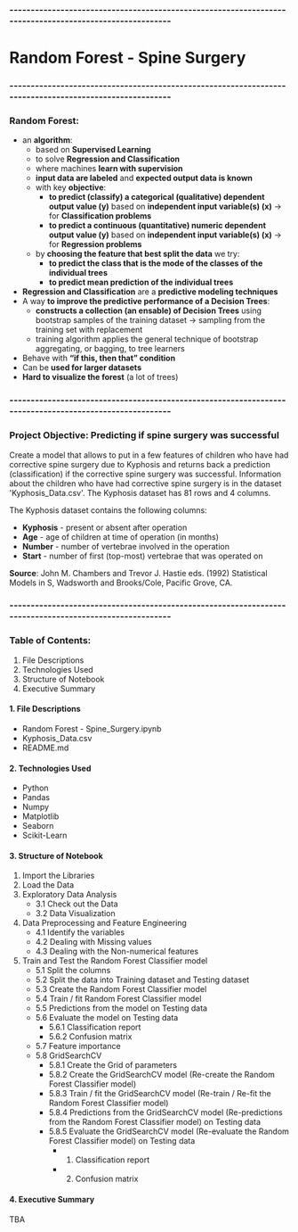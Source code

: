 ### -------------------------------------------------------------------------------------------------------
# Random Forest - Spine Surgery
### -------------------------------------------------------------------------------------------------------
### Random Forest:
- an **algorithm**:
    - based on **Supervised Learning**
    - to solve **Regression and Classification**
    - where machines **learn with supervision**
    - **input data are labeled** and **expected output data is known**
    - with key **objective**:
        - **to predict (classify) a categorical (qualitative) dependent output value (y)** based on **independent input variable(s) (x)** -> for **Classification problems**
        - **to predict a continuous (quantitative) numeric dependent output value (y)** based on **independent input variable(s) (x)** -> for **Regression problems**
    - by **choosing the feature that best split the data** we try:
        - **to predict the class that is the mode of the classes of the individual trees**
        - **to predict mean prediction of the individual trees**
- **Regression and Classification** are a **predictive modeling techniques**
- A way **to improve the predictive performance of a Decision Trees**:
    - **constructs a collection (an ensable) of Decision Trees** using bootstrap samples of the training dataset -> sampling from the training set with replacement
    - training algorithm applies the general technique of bootstrap aggregating, or bagging, to tree learners    
- Behave with **“if this, then that” condition**             
- Can be **used for larger datasets**
- **Hard to visualize the forest** (a lot of trees)

### -------------------------------------------------------------------------------------------------------
### Project Objective: Predicting if spine surgery was successful
Create a model that allows to put in a few features of children who have had corrective spine surgery due to Kyphosis and returns back a prediction (classification) if the corrective spine surgery was successful. Information about the children who have had corrective spine surgery is in the dataset 'Kyphosis_Data.csv'. The Kyphosis dataset has 81 rows and 4 columns. 

The Kyphosis dataset contains the following columns:
- **Kyphosis** - present or absent after operation
- **Age** - age of children at time of operation (in months)
- **Number** - number of vertebrae involved in the operation
- **Start** - number of first (top-most) vertebrae that was operated on

**Source**: John M. Chambers and Trevor J. Hastie eds. (1992) Statistical Models in S, Wadsworth and Brooks/Cole, Pacific Grove, CA.

### -------------------------------------------------------------------------------------------------------
### Table of Contents:
1. File Descriptions
2. Technologies Used
3. Structure of Notebook
4. Executive Summary

#### 1. File Descriptions
- Random Forest - Spine_Surgery.ipynb
- Kyphosis_Data.csv
- README.md

#### 2. Technologies Used
- Python
- Pandas
- Numpy
- Matplotlib
- Seaborn
- Scikit-Learn

#### 3. Structure of Notebook
1. Import the Libraries
2. Load the Data
3. Exploratory Data Analysis
    - 3.1 Check out the Data
    - 3.2 Data Visualization
4. Data Preprocessing and Feature Engineering
    - 4.1 Identify the variables
    - 4.2 Dealing with Missing values
    - 4.3 Dealing with the Non-numerical features
5. Train and Test the Random Forest Classifier model
    - 5.1 Split the columns
    - 5.2 Split the data into Training dataset and Testing dataset
    - 5.3 Create the Random Forest Classifier model
    - 5.4 Train / fit Random Forest Classifier model
    - 5.5 Predictions from the model on Testing data
    - 5.6 Evaluate the model on Testing data
      - 5.6.1 Classification report
      - 5.6.2 Confusion matrix
    - 5.7 Feature importance
    - 5.8 GridSearchCV
      - 5.8.1 Create the Grid of parameters
      - 5.8.2 Create the GridSearchCV model (Re-create the Random Forest Classifier model)
      - 5.8.3 Train / fit the GridSearchCV model (Re-train / Re-fit the Random Forest Classifier model)
      - 5.8.4 Predictions from the GridSearchCV model (Re-predictions from the Random Forest Classifier model) on Testing data
      - 5.8.5 Evaluate the GridSearchCV model (Re-evaluate the Random Forest Classifier model) on Testing data
        - 1. Classification report
        - 2. Confusion matrix

#### 4. Executive Summary
TBA
